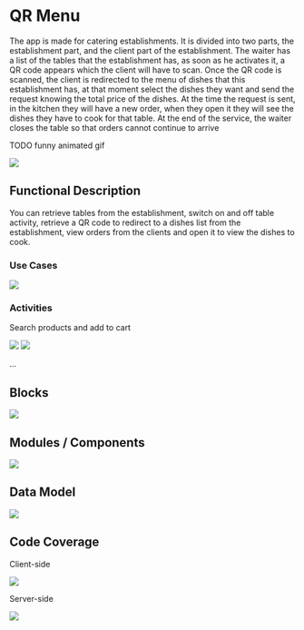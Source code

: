 # QR Menu

The app is made for catering establishments.
It is divided into two parts, the establishment part, and the client part of the establishment.
The waiter has a list of the tables that the establishment has, as soon as he activates it, a QR code appears which the client will have to scan.
Once the QR code is scanned, the client is redirected to the menu of dishes that this establishment has, at that moment select the dishes they want and send the request knowing the total price of the dishes.
At the time the request is sent, in the kitchen they will have a new order, when they open it they will see the dishes they have to cook for that table.
At the end of the service, the waiter closes the table so that orders cannot continue to arrive

TODO funny animated gif

![](https://media.giphy.com/media/xUA7aS269qm5PX7fa0/giphy.gif)

## Functional Description

You can retrieve tables from the establishment, switch on and off table activity, retrieve a QR code to redirect to a dishes list 
from the establishment, view orders from the clients and open it to view the dishes to cook.

### Use Cases

![](./images/use-cases.png)

### Activities

Search products and add to cart

![](./images/activity-diagram-client.png)
![](./images/activity-diagram-establishment.png)

...


## Blocks

![](./images/block-diagram.png)

## Modules / Components

![](./images/modules-components.png)


## Data Model

![](./images/data-model.png)

## Code Coverage

Client-side

![](./images/client-testing.png)

Server-side

![](./images/server-testing.png)



